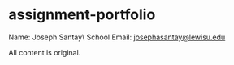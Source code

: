 # assignment-portfolio

Name: Joseph Santay\ 
School Email: josephasantay@lewisu.edu

All content is original.